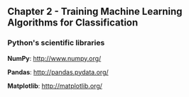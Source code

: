 ## Chapter 2 - Training Machine Learning Algorithms for Classification

### Python's scientific libraries

**NumPy**: http://www.numpy.org/

**Pandas**: http://pandas.pydata.org/

**Matplotlib**: http://matplotlib.org/
